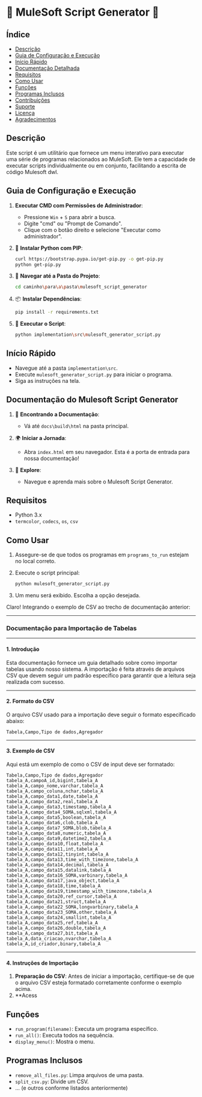 # 🚀 MuleSoft Script Generator 🚀

## Índice

- [Descrição](#descrição)
- [Guia de Configuração e Execução](#guia-de-configuração-e-execução)
- [Início Rápido](#início-rápido)
- [Documentação Detalhada](#documentação-do-mulesoft-script-generator)
- [Requisitos](#requisitos)
- [Como Usar](#como-usar)
- [Funções](#funções)
- [Programas Inclusos](#programas-inclusos)
- [Contribuições](#contribuições)
- [Suporte](#suporte)
- [Licença](#licença)
- [Agradecimentos](#agradecimentos)

## Descrição

Este script é um utilitário que fornece um menu interativo para executar uma série de programas relacionados ao MuleSoft. Ele tem a capacidade de executar scripts individualmente ou em conjunto, facilitando a escrita de código Mulesoft dwl.

## Guia de Configuração e Execução

1. **Executar CMD com Permissões de Administrador**:
   - Pressione `Win` + `S` para abrir a busca.
   - Digite "cmd" ou "Prompt de Comando".
   - Clique com o botão direito e selecione "Executar como administrador".

2. 🐍 **Instalar Python com PIP**:
   ```bash
   curl https://bootstrap.pypa.io/get-pip.py -o get-pip.py
   python get-pip.py
   ```

3. 📂 **Navegar até a Pasta do Projeto**:
   ```bash
   cd caminho\para\a\pasta\mulesoft_script_generator
   ```

4. 📦 **Instalar Dependências**:
   ```bash
   pip install -r requirements.txt
   ```

5. 🚀 **Executar o Script**:
   ```bash
   python implementation\src\mulesoft_generator_script.py
   ```

## Início Rápido

- Navegue até a pasta `implementation\src`.
- Execute `mulesoft_generator_script.py` para iniciar o programa.
- Siga as instruções na tela.

## Documentação do Mulesoft Script Generator

1. 📂 **Encontrando a Documentação**:
   - Vá até `docs\build\html` na pasta principal.
   
2. 🌍 **Iniciar a Jornada**:
   - Abra `index.html` em seu navegador. Esta é a porta de entrada para nossa documentação!

3. 🧐 **Explore**:
   - Navegue e aprenda mais sobre o Mulesoft Script Generator.

## Requisitos

- Python 3.x
- `termcolor`, `codecs`, `os`, `csv`

## Como Usar

1. Assegure-se de que todos os programas em `programs_to_run` estejam no local correto.
2. Execute o script principal:
   ```bash
   python mulesoft_generator_script.py
   ```

3. Um menu será exibido. Escolha a opção desejada.

Claro! Integrando o exemplo de CSV ao trecho de documentação anterior:

---

### **Documentação para Importação de Tabelas**

---

#### **1. Introdução**

Esta documentação fornece um guia detalhado sobre como importar tabelas usando nosso sistema. A importação é feita através de arquivos CSV que devem seguir um padrão específico para garantir que a leitura seja realizada com sucesso.

---

#### **2. Formato do CSV**

O arquivo CSV usado para a importação deve seguir o formato especificado abaixo:

```
Tabela,Campo,Tipo de dados,Agregador
```

---

#### **3. Exemplo de CSV**

Aqui está um exemplo de como o CSV de input deve ser formatado:

```csv
Tabela,Campo,Tipo de dados,Agregador
tabela_A,campoA_id,bigint,tabela_A
tabela_A,campo_nome,varchar,tabela_A
tabela_A,campo_coluna,nchar,tabela_A
tabela_A,campo_data1,date,tabela_A
tabela_A,campo_data2,real,tabela_A
tabela_A,campo_data3,timestamp,tabela_A
tabela_A,campo_data4_SOMA,sqlxml,tabela_A
tabela_A,campo_data5,boolean,tabela_A
tabela_A,campo_data6,clob,tabela_A
tabela_A,campo_data7_SOMA,blob,tabela_A
tabela_A,campo_data8,numeric,tabela_A
tabela_A,campo_data9,datetime2,tabela_A
tabela_A,campo_data10,float,tabela_A
tabela_A,campo_data11,int,tabela_A
tabela_A,campo_data12,tinyint,tabela_A
tabela_A,campo_data13,time_with_timezone,tabela_A
tabela_A,campo_data14,decimal,tabela_A
tabela_A,campo_data15,datalink,tabela_A
tabela_A,campo_data16_SOMA,varbinary,tabela_A
tabela_A,campo_data17,java_object,tabela_A
tabela_A,campo_data18,time,tabela_A
tabela_A,campo_data19,timestamp_with_timezone,tabela_A
tabela_A,campo_data20,ref_cursor,tabela_A
tabela_A,campo_data21,struct,tabela_A
tabela_A,campo_data22_SOMA,longvarbinary,tabela_A
tabela_A,campo_data23_SOMA,other,tabela_A
tabela_A,campo_data24,smallint,tabela_A
tabela_A,campo_data25,ref,tabela_A
tabela_A,campo_data26,double,tabela_A
tabela_A,campo_data27,bit,tabela_A
tabela_A,data_criacao,nvarchar,tabela_A
tabela_A,id_criador,binary,tabela_A

```

---

#### **4. Instruções de Importação**

1. **Preparação do CSV**: Antes de iniciar a importação, certifique-se de que o arquivo CSV esteja formatado corretamente conforme o exemplo acima.
2. **Acess

## Funções

- `run_program(filename)`: Executa um programa específico.
- `run_all()`: Executa todos na sequência.
- `display_menu()`: Mostra o menu.

## Programas Inclusos

- `remove_all_files.py`: Limpa arquivos de uma pasta.
- `split_csv.py`: Divide um CSV.
- ... (e outros conforme listados anteriormente)
